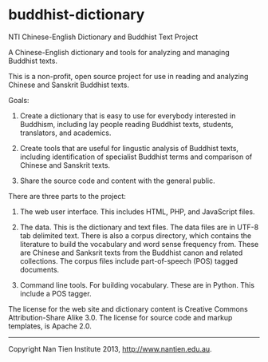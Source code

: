 buddhist-dictionary
===============================================================================
NTI Chinese-English Dictionary and Buddhist Text Project

A Chinese-English dictionary and tools for analyzing and managing Buddhist texts.

This is a non-profit, open source project for use in reading and analyzing 
Chinese and Sanskrit Buddhist texts.

Goals:

1. Create a dictionary that is easy to use for everybody interested in Buddhism, 
   including lay people reading Buddhist texts, students, translators, and academics.

2. Create tools that are useful for lingustic analysis of Buddhist texts, including 
   identification of specialist Buddhist terms and comparison of Chinese and
   Sanskrit texts.

3. Share the source code and content with the general public.

There are three parts to the project:

1. The web user interface. This includes HTML, PHP, and JavaScript files.

2. The data. This is the dictionary and text files. The data files are in UTF-8 tab
   delimited text. There is also a corpus directory, which contains the literature
   to build the vocabulary and word sense frequency from. These are Chinese and 
   Sanksrit texts from the Buddhist canon and related collections. The corpus 
   files include part-of-speech (POS) tagged documents.

3. Command line tools. For building vocabulary. These are in Python. This include
   a POS tagger.

The license for the web site and dictionary content is Creative Commons 
Attribution-Share Alike 3.0. The license for source code and markup templates, 
is Apache 2.0.

-------------------------------------------------------------------------------
Copyright Nan Tien Institute 2013, http://www.nantien.edu.au.
